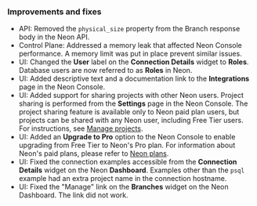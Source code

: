 ### Improvements and fixes

- API: Removed the `physical_size` property from the Branch response body in the Neon API.
- Control Plane: Addressed a memory leak that affected Neon Console performance. A memory limit was put in place prevent similar issues.
- UI: Changed the **User** label on the **Connection Details** widget to **Roles**. Database users are now referred to as **Roles** in Neon.
- UI: Added descriptive text and a documentation link to the **Integrations** page in the Neon Console.
- UI: Added support for sharing projects with other Neon users. Project sharing is performed from the **Settings** page in the Neon Console. The project sharing feature is available only to Neon paid plan users, but projects can be shared with any Neon user, including Free Tier users. For instructions, see [Manage projects](/docs/manage/projects).
- UI: Added an **Upgrade to Pro** option to the Neon Console to enable upgrading from Free Tier to Neon's Pro plan. For information about Neon's paid plans, please refer to [Neon plans](/docs/introduction/plans).
- UI: Fixed the connection examples accessible from the **Connection Details** widget on the Neon **Dashboard**. Examples other than the `psql` example had an extra project name in the connection hostname.
- UI: Fixed the "Manage" link on the **Branches** widget on the Neon Dashboard. The link did not work.
